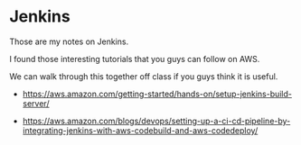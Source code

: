 # Jenkins


Those are my notes on Jenkins.

I found those interesting tutorials that you guys can follow on AWS.

We can walk through this together off class if you guys think it is useful.

* https://aws.amazon.com/getting-started/hands-on/setup-jenkins-build-server/

* https://aws.amazon.com/blogs/devops/setting-up-a-ci-cd-pipeline-by-integrating-jenkins-with-aws-codebuild-and-aws-codedeploy/